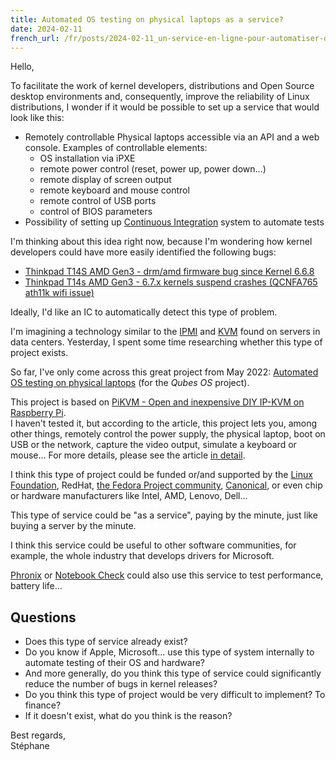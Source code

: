 ```yaml
---
title: Automated OS testing on physical laptops as a service?
date: 2024-02-11
french_url: /fr/posts/2024-02-11_un-service-en-ligne-pour-automatiser-des-os-sur-des-ordinateurs-portables-physiques/
---
```


Hello,

To facilitate the work of kernel developers, distributions and Open Source desktop environments and, consequently, improve the reliability of Linux distributions, I wonder if it would be possible to set up a service that would look like this:

- Remotely controllable Physical laptops accessible via an API and a web console. Examples of controllable elements:
  - OS installation via iPXE
  - remote power control (reset, power up, power down...)
  - remote display of screen output
  - remote keyboard and mouse control
  - remote control of USB ports
  - control of BIOS parameters
- Possibility of setting up [Continuous Integration](https://en.wikipedia.org/wiki/Continuous_integration) system to automate tests

I'm thinking about this idea right now, because I'm wondering how kernel developers could have more easily identified the following bugs:

- [Thinkpad T14S AMD Gen3 - drm/amd firmware bug since Kernel 6.6.8](https://discussion.fedoraproject.org/t/thinkpad-t14s-amd-gen3-drm-amd-firmware-bug-since-kernel-6-6-8/104888)
- [Thinkpad T14s AMD Gen3 - 6.7.x kernels suspend crashes (QCNFA765 ath11k wifi issue)](https://discussion.fedoraproject.org/t/thinkpad-t14s-amd-gen3-6-7-x-kernels-suspend-crashes-qcnfa765-ath11k-wifi-issue/104887)

Ideally, I'd like an IC to automatically detect this type of problem.

I'm imagining a technology similar to the [IPMI](https://en.wikipedia.org/wiki/Intelligent_Platform_Management_Interface) and [KVM](https://en.wikipedia.org/wiki/KVM_switch) found on servers in data centers.
Yesterday, I spent some time researching whether this type of project exists.

So far, I've only come across this great project from May 2022: [Automated OS testing on physical laptops](https://www.qubes-os.org/news/2022/05/05/automated-os-testing-on-physical-laptops/) (for the _Qubes OS_ project).

This project is based on [PiKVM - Open and inexpensive DIY IP-KVM on Raspberry Pi](https://pikvm.org/).  
I haven't tested it, but according to the article, this project lets you, among other things, remotely control the power supply, the physical laptop, boot on USB or the network, capture the video output, simulate a keyboard or mouse...
For more details, please see the article [in detail](https://www.qubes-os.org/news/2022/05/05/automated-os-testing-on-physical-laptops/).

I think this type of project could be funded or/and supported by the [Linux Foundation](https://www.linuxfoundation.org/), RedHat, [the Fedora Project community](https://en.wikipedia.org/wiki/Fedora_Project), [Canonical](<https://en.wikipedia.org/wiki/Canonical_(company)>), or even chip or hardware manufacturers like Intel, AMD, Lenovo, Dell...

This type of service could be "as a service", paying by the minute, just like buying a server by the minute.

I think this service could be useful to other software communities, for example, the whole industry that develops drivers for Microsoft.

[Phronix](https://www.phoronix.com/) or [Notebook Check](https://www.notebookcheck.net) could also use this service to test performance, battery life...

## Questions

- Does this type of service already exist?
- Do you know if Apple, Microsoft... use this type of system internally to automate testing of their OS and hardware?
- And more generally, do you think this type of service could significantly reduce the number of bugs in kernel releases?
- Do you think this type of project would be very difficult to implement? To finance?
- If it doesn't exist, what do you think is the reason?

Best regards,  
Stéphane

